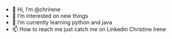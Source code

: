 - 👋 Hi, I’m @chrirene
- 👀 I’m interested on new things
- 🌱 I’m currently learning python and java
- 📫 How to reach me just catch me on Linkedin Christine Irene 

<!---
chrirene/chrirene is a ✨ special ✨ repository because its `README.md` (this file) appears on your GitHub profile.
You can click the Preview link to take a look at your changes.
--->
